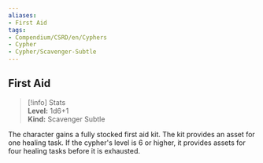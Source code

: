 ```yaml
---
aliases:
- First Aid
tags:
- Compendium/CSRD/en/Cyphers
- Cypher
- Cypher/Scavenger-Subtle
---
```


  
## First Aid  
>[!info] Stats  
> **Level:** 1d6+1  
> **Kind:** Scavenger Subtle
  
The character gains a fully stocked first aid kit. The kit provides an asset for one healing task. If the cypher's level is 6 or higher, it provides assets for four healing tasks before it is exhausted.